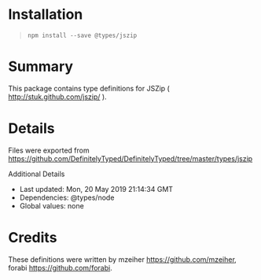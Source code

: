# Installation
> `npm install --save @types/jszip`

# Summary
This package contains type definitions for JSZip ( http://stuk.github.com/jszip/ ).

# Details
Files were exported from https://github.com/DefinitelyTyped/DefinitelyTyped/tree/master/types/jszip

Additional Details
 * Last updated: Mon, 20 May 2019 21:14:34 GMT
 * Dependencies: @types/node
 * Global values: none

# Credits
These definitions were written by mzeiher <https://github.com/mzeiher>, forabi <https://github.com/forabi>.
